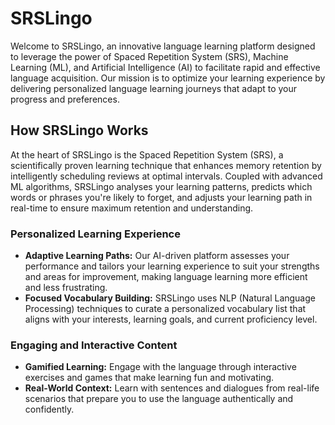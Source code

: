 # SRSLingo

Welcome to SRSLingo, an innovative language learning platform designed to leverage the power of Spaced Repetition System (SRS), Machine Learning (ML), and Artificial Intelligence (AI) to facilitate rapid and effective language acquisition. Our mission is to optimize your learning experience by delivering personalized language learning journeys that adapt to your progress and preferences.

## How SRSLingo Works

At the heart of SRSLingo is the Spaced Repetition System (SRS), a scientifically proven learning technique that enhances memory retention by intelligently scheduling reviews at optimal intervals. Coupled with advanced ML algorithms, SRSLingo analyses your learning patterns, predicts which words or phrases you're likely to forget, and adjusts your learning path in real-time to ensure maximum retention and understanding.

### Personalized Learning Experience

- **Adaptive Learning Paths:** Our AI-driven platform assesses your performance and tailors your learning experience to suit your strengths and areas for improvement, making language learning more efficient and less frustrating.
- **Focused Vocabulary Building:** SRSLingo uses NLP (Natural Language Processing) techniques to curate a personalized vocabulary list that aligns with your interests, learning goals, and current proficiency level.

### Engaging and Interactive Content

- **Gamified Learning:** Engage with the language through interactive exercises and games that make learning fun and motivating.
- **Real-World Context:** Learn with sentences and dialogues from real-life scenarios that prepare you to use the language authentically and confidently.
